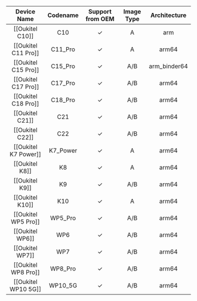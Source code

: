 |Device Name|Codename|Support from OEM|Image Type|Architecture|
|:-:|:-:|:-:|:-:|:-:|
|[[Oukitel C10]]|C10|✓|A|arm|
|[[Oukitel C11 Pro]]|C11_Pro|✓|A|arm64|
|[[Oukitel C15 Pro]]|C15_Pro|✓|A/B|arm_binder64|
|[[Oukitel C17 Pro]]|C17_Pro|✓|A/B|arm64|
|[[Oukitel C18 Pro]]|C18_Pro|✓|A/B|arm64|
|[[Oukitel C21]]|C21|✓|A/B|arm64|
|[[Oukitel C22]]|C22|✓|A/B|arm64|
|[[Oukitel K7 Power]]|K7_Power|✓|A|arm64|
|[[Oukitel K8]]|K8|✓|A|arm64|
|[[Oukitel K9]]|K9|✓|A/B|arm64|
|[[Oukitel K10]]|K10|✓|A|arm64|
|[[Oukitel WP5 Pro]]|WP5_Pro|✓|A/B|arm64|
|[[Oukitel WP6]]|WP6|✓|A/B|arm64|
|[[Oukitel WP7]]|WP7|✓|A/B|arm64|
|[[Oukitel WP8 Pro]]|WP8_Pro|✓|A/B|arm64|
|[[Oukitel WP10 5G]]|WP10_5G|✓|A/B|arm64|
